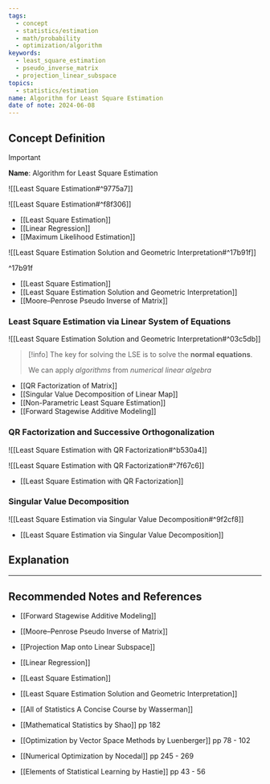 ```yaml
---
tags:
  - concept
  - statistics/estimation
  - math/probability
  - optimization/algorithm
keywords:
  - least_square_estimation
  - pseudo_inverse_matrix
  - projection_linear_subspace
topics:
  - statistics/estimation
name: Algorithm for Least Square Estimation
date of note: 2024-06-08
---
```


## Concept Definition

>[!important]
>**Name**: Algorithm for Least Square Estimation

![[Least Square Estimation#^9775a7]]

![[Least Square Estimation#^f8f306]]

- [[Least Square Estimation]]
- [[Linear Regression]]
- [[Maximum Likelihood Estimation]]

![[Least Square Estimation Solution and Geometric Interpretation#^17b91f]]

^17b91f

- [[Least Square Estimation]]
- [[Least Square Estimation Solution and Geometric Interpretation]]
- [[Moore–Penrose Pseudo Inverse of Matrix]]

###  Least Square Estimation via Linear System of Equations

![[Least Square Estimation Solution and Geometric Interpretation#^03c5db]]

>[!info]
>The key for solving the LSE is to solve the **normal equations**. 
>
>We can apply *algorithms* from *numerical linear algebra*

- [[QR Factorization of Matrix]]
- [[Singular Value Decomposition of Linear Map]]
- [[Non-Parametric Least Square Estimation]]
- [[Forward Stagewise Additive Modeling]]

### QR Factorization and Successive Orthogonalization

![[Least Square Estimation with QR Factorization#^b530a4]]

![[Least Square Estimation with QR Factorization#^7f67c6]]

- [[Least Square Estimation with QR Factorization]]

### Singular Value Decomposition

![[Least Square Estimation via Singular Value Decomposition#^9f2cf8]]

- [[Least Square Estimation via Singular Value Decomposition]]



## Explanation









-----------
##  Recommended Notes and References

- [[Forward Stagewise Additive Modeling]]


- [[Moore–Penrose Pseudo Inverse of Matrix]]

- [[Projection Map onto Linear Subspace]]


- [[Linear Regression]]
- [[Least Square Estimation]]
- [[Least Square Estimation Solution and Geometric Interpretation]]


- [[All of Statistics A Concise Course by Wasserman]]
- [[Mathematical Statistics by Shao]] pp 182
- [[Optimization by Vector Space Methods by Luenberger]] pp 78 - 102
- [[Numerical Optimization by Nocedal]] pp 245 - 269
- [[Elements of Statistical Learning by Hastie]] pp 43 - 56